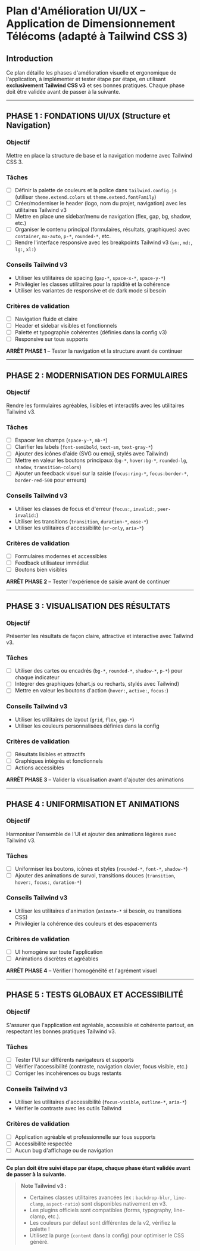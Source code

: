 # Plan d'Amélioration UI/UX – Application de Dimensionnement Télécoms (adapté à Tailwind CSS 3)

## Introduction
Ce plan détaille les phases d'amélioration visuelle et ergonomique de l'application, à implémenter et tester étape par étape, en utilisant **exclusivement Tailwind CSS v3** et ses bonnes pratiques. Chaque phase doit être validée avant de passer à la suivante.

---

## PHASE 1 : FONDATIONS UI/UX (Structure et Navigation)

### Objectif
Mettre en place la structure de base et la navigation moderne avec Tailwind CSS 3.

### Tâches
- [ ] Définir la palette de couleurs et la police dans `tailwind.config.js` (utiliser `theme.extend.colors` et `theme.extend.fontFamily`)
- [ ] Créer/moderniser le header (logo, nom du projet, navigation) avec les utilitaires Tailwind v3
- [ ] Mettre en place une sidebar/menu de navigation (flex, gap, bg, shadow, etc.)
- [ ] Organiser le contenu principal (formulaires, résultats, graphiques) avec `container`, `mx-auto`, `p-*`, `rounded-*`, etc.
- [ ] Rendre l'interface responsive avec les breakpoints Tailwind v3 (`sm:`, `md:`, `lg:`, `xl:`)

### Conseils Tailwind v3
- Utiliser les utilitaires de spacing (`gap-*`, `space-x-*`, `space-y-*`)
- Privilégier les classes utilitaires pour la rapidité et la cohérence
- Utiliser les variantes de responsive et de dark mode si besoin

### Critères de validation
- [ ] Navigation fluide et claire
- [ ] Header et sidebar visibles et fonctionnels
- [ ] Palette et typographie cohérentes (définies dans la config v3)
- [ ] Responsive sur tous supports

**ARRÊT PHASE 1** – Tester la navigation et la structure avant de continuer

---

## PHASE 2 : MODERNISATION DES FORMULAIRES

### Objectif
Rendre les formulaires agréables, lisibles et interactifs avec les utilitaires Tailwind v3.

### Tâches
- [ ] Espacer les champs (`space-y-*`, `mb-*`)
- [ ] Clarifier les labels (`font-semibold`, `text-sm`, `text-gray-*`)
- [ ] Ajouter des icônes d'aide (SVG ou emoji, stylés avec Tailwind)
- [ ] Mettre en valeur les boutons principaux (`bg-*`, `hover:bg-*`, `rounded-lg`, `shadow`, `transition-colors`)
- [ ] Ajouter un feedback visuel sur la saisie (`focus:ring-*`, `focus:border-*`, `border-red-500` pour erreurs)

### Conseils Tailwind v3
- Utiliser les classes de focus et d'erreur (`focus:`, `invalid:`, `peer-invalid:`)
- Utiliser les transitions (`transition`, `duration-*`, `ease-*`)
- Utiliser les utilitaires d'accessibilité (`sr-only`, `aria-*`)

### Critères de validation
- [ ] Formulaires modernes et accessibles
- [ ] Feedback utilisateur immédiat
- [ ] Boutons bien visibles

**ARRÊT PHASE 2** – Tester l'expérience de saisie avant de continuer

---

## PHASE 3 : VISUALISATION DES RÉSULTATS

### Objectif
Présenter les résultats de façon claire, attractive et interactive avec Tailwind v3.

### Tâches
- [ ] Utiliser des cartes ou encadrés (`bg-*`, `rounded-*`, `shadow-*`, `p-*`) pour chaque indicateur
- [ ] Intégrer des graphiques (chart.js ou recharts, stylés avec Tailwind)
- [ ] Mettre en valeur les boutons d'action (`hover:`, `active:`, `focus:`)

### Conseils Tailwind v3
- Utiliser les utilitaires de layout (`grid`, `flex`, `gap-*`)
- Utiliser les couleurs personnalisées définies dans la config

### Critères de validation
- [ ] Résultats lisibles et attractifs
- [ ] Graphiques intégrés et fonctionnels
- [ ] Actions accessibles

**ARRÊT PHASE 3** – Valider la visualisation avant d'ajouter des animations

---

## PHASE 4 : UNIFORMISATION ET ANIMATIONS

### Objectif
Harmoniser l'ensemble de l'UI et ajouter des animations légères avec Tailwind v3.

### Tâches
- [ ] Uniformiser les boutons, icônes et styles (`rounded-*`, `font-*`, `shadow-*`)
- [ ] Ajouter des animations de survol, transitions douces (`transition`, `hover:`, `focus:`, `duration-*`)

### Conseils Tailwind v3
- Utiliser les utilitaires d'animation (`animate-*` si besoin, ou transitions CSS)
- Privilégier la cohérence des couleurs et des espacements

### Critères de validation
- [ ] UI homogène sur toute l'application
- [ ] Animations discrètes et agréables

**ARRÊT PHASE 4** – Vérifier l'homogénéité et l'agrément visuel

---

## PHASE 5 : TESTS GLOBAUX ET ACCESSIBILITÉ

### Objectif
S'assurer que l'application est agréable, accessible et cohérente partout, en respectant les bonnes pratiques Tailwind v3.

### Tâches
- [ ] Tester l'UI sur différents navigateurs et supports
- [ ] Vérifier l'accessibilité (contraste, navigation clavier, focus visible, etc.)
- [ ] Corriger les incohérences ou bugs restants

### Conseils Tailwind v3
- Utiliser les utilitaires d'accessibilité (`focus-visible`, `outline-*`, `aria-*`)
- Vérifier le contraste avec les outils Tailwind

### Critères de validation
- [ ] Application agréable et professionnelle sur tous supports
- [ ] Accessibilité respectée
- [ ] Aucun bug d'affichage ou de navigation

---

**Ce plan doit être suivi étape par étape, chaque phase étant validée avant de passer à la suivante.**

> **Note Tailwind v3 :**
> - Certaines classes utilitaires avancées (ex : `backdrop-blur`, `line-clamp`, `aspect-ratio`) sont disponibles nativement en v3.
> - Les plugins officiels sont compatibles (forms, typography, line-clamp, etc.).
> - Les couleurs par défaut sont différentes de la v2, vérifiez la palette !
> - Utilisez la purge (`content` dans la config) pour optimiser le CSS généré. 